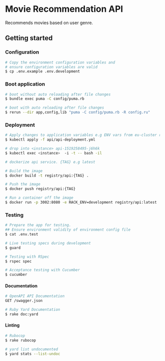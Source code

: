# Movie Recommendation API

Recommends movies based on user genre.

## Getting started

### Configuration

```sh
# Copy the environment configuration variables and
# ensure configuration variables are valid
$ cp .env.example .env.development
```

### Boot application
```sh
# boot without auto reloading after file changes
$ bundle exec puma -C config/puma.rb

# boot with auto reloading after file changes
$ rerun --dir app,config,lib "puma -C config/puma.rb -R config.ru"
```

### Deployment

```sh
# Apply changes to application variables e.g ENV vars from eu-cluster repo
$ kubectl apply -f api/api-deployment.yml

# drop into <instance> api-1519258495-j6h6k
$ kubectl exec <instance>  -i -t -- bash -il

# dockerize api service. {TAG} e.g latest

# Build the image
$ docker build -t registry/api:{TAG} .

# Push the image
$ docker push registry/api:{TAG}

# Run a container off the image
$ docker run -p 3002:8080 -e RACK_ENV=development registry/api:latest
```

### Testing

```sh
# Prepare the app for testing.
## Ensure environment validity of environment config file
$ cat .env.test

# Live testing specs during development
$ guard

# Testing with RSpec
$ rspec spec

# Acceptance testing with Cucumber
$ cucumber
```

#### Documentation

```sh
# OpenAPI API Documentation
GET /swagger.json

# Ruby Yard Documentation
$ rake doc:yard
```

#### Linting

```sh
# Rubocop
$ rake rubocop

# yard list undocumented
$ yard stats --list-undoc
```
